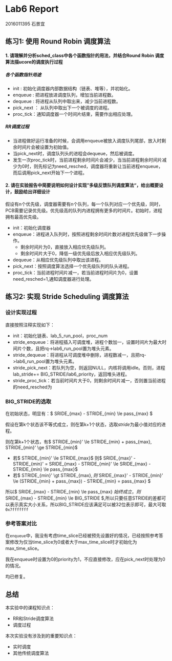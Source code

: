 # Lab6 Report

2016011395 石景宜

## 练习1: 使用 Round Robin 调度算法

#### 1. 请理解并分析sched_class中各个函数指针的用法，并结合Round Robin 调度算法描ucore的调度执行过程

##### 各个函数指针用途

+ init : 初始化调度器内部数据结构（链表、堆等），并初始化。
+ enqueue : 把进程放进调度队列，增加当前进程数。
+ dequeue : 将进程从队列中取出来，减少当前进程数。
+ pick_next ： 从队列中取出下一个被调度的进程。
+ proc_tick：通知调度器一个时间片结束，需要作出相应处理。

##### RR调度过程

+ 当进程做好运行准备的时候，会调用enqueue被放入调度队列尾部，放入时剩余时间片会被设置为初始值。
+ 当pick_next时，调度队列头的进程会dequeue，然后被调度。
+ 发生一次proc_tick时，当前进程剩余时间片会减少，当当前进程剩余时间片减少为0时，则先标记为need_resched，调度器将重新让当前进程enqueue，而后调用pick_next开始下一个进程。

#### 2. 请在实验报告中简要说明如何设计实现”多级反馈队列调度算法“，给出概要设计，鼓励给出详细设计

假设有n个优先级，调度器需要有n个队列，每一个队列对应一个优先级，同时，PCB需要记录优先级。优先级高的队列内进程拥有更多的时间片。初始时，进程拥有最高优先级。

+ init：初始化调度器
+ enqueue：进程进入队列时，按照进程剩余时间片数对进程优先级做下一步操作。
  + 剩余时间片为0，直接放入相应优先级队列。
  + 剩余时间片大于0，降低一级优先级后放入相应优先级队列。
+ dequeue：从相应优先级队列中取出该进程。
+ pick_next：按照调度算法选择一个优先级队列的队头进程。
+ proc_tick：当前进程时间片减一，若当前进程时间片为0，设置need_resched=1,通知调度器进行处理。

## 练习2: 实现 Stride Scheduling 调度算法

### 设计实现过程

直接按照注释实现如下：

+ init：初始化链表、lab_5_run_pool，proc_num
+ stride_enqueue：将进程插入可调度堆，进程个数加一，设置时间片为最大时间片个数，且把rq->lab6_run_pool置为堆头元素。
+ stride_dequeue：将进程从可调度堆中删除，进程数减一，且把rq->lab6_run_pool置为堆头元素。
+ stride_pick_next：若队列为空，则返回NULL，内核将调用idle。否则，进程lab_stride+= BIG_STRIDE/lab6_priority，返回堆头进程。
+ stride_proc_tick：若当前时间片大于0，则剩余时间片减一，否则置当前进程的need_resched为

### BIG_STRIDE的选取

在初始状态，明显有：$ SRIDE_{max} - STRIDE_{min} \le pass_{max} ​$

假设在第k个状态该不等式成立，则在第k+1个状态，选取$stride​$为最小值对应的进程。

则在第k+1个状态，有$ STRIDE_{min}'  \le  STRIDE_{min} + pass_{max}$,$ STRIDE_{min}' \ge STRIDE_{min}$

+ 若$ STRIDE_{min}' \le STRIDE_{max}​$ 则$ SRIDE_{max}' - STRIDE_{min}' = SRIDE_{max} - STRIDE_{min}' \le SRIDE_{max} - STRIDE_{min} \le pass_{max}​$
+ 若$ STRIDE_{min}' \gt STRIDE_{max}$,则$ SRIDE_{max}' - STRIDE_{min}' \le  (STRIDE_{min} + pass_{max}) - STRIDE_{min} = pass_{max} $

所以$ SRIDE_{max} - STRIDE_{min} \le pass_{max} $始终成立，则$ SRIDE_{max} - STRIDE_{min} \le BIG\_STRIDE $,所以只要任意STRIDE的差都可以表示真实大小关系，所以BIG_STRIDE应该满足可以被32位表示即可，最大可取`0x7fffffff`

### 参考答案对比

在`enqueue`中，我没有考虑time_slice已经被预先设置好的情况，已经按照参考答案修改为仅当time_slice为0或者大于max_time_slice时才初始化为max_time_slice。

我在enqueue时设置为0的priority为1，不应直接修改，应在pick_next时处理为0的情况。

均已修复。

## 总结

本实验中的课程知识点：

+ RR和Stride调度算法
+ 调度过程

本次实验没有涉及到的重要知识点：

+ 实时调度
+ 其他传统调度算法